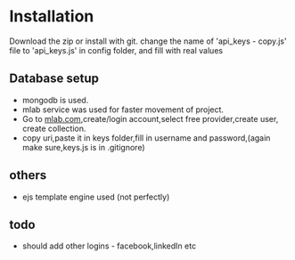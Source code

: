 # Installation
Download the zip or install with git.
change the name of 'api_keys - copy.js' file to  'api_keys.js' in config folder, and fill with real values





## Database setup
- mongodb is used.
- mlab service was used for faster movement of project.
- Go to [mlab.com](https://mlab.com),create/login account,select free provider,create user, create collection.
- copy uri,paste it in keys folder,fill in username and password,(again make sure,keys.js is in .gitignore)

## others
- ejs template engine used (not perfectly)

## todo
- should add other logins - facebook,linkedIn etc